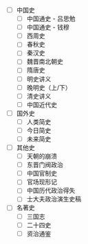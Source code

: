 

- [ ] 中国史
	- [ ] 中国通史 - 吕思勉
	- [ ] 中国通史 - 钱穆
	- [ ] 西周史
	- [ ] 春秋史
	- [ ] 秦汉史
	- [ ] 魏晋南北朝史
	- [ ] 隋唐史
	- [ ] 明史讲义
	- [ ] 晚明史（上/下）
	- [ ] 清史讲义
	- [ ] 中国近代史
- [ ] 国外史
	- [ ] 人类简史
	- [ ] 今日简史
	- [ ] 未来简史
- [ ] 其他史
	- [ ] 天朝的崩溃
	- [ ] 东晋门阀政治
	- [ ] 中国官制史
	- [ ] 官场现形记
	- [ ] 中国历代政治得失
	- [ ] 士大夫政治演生史稿
- [ ] 名著史
	- [ ] 三国志
	- [ ] 二十四史
	- [ ] 资治通鉴

